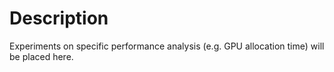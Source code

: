 # Description
Experiments on specific performance analysis (e.g. GPU allocation time) will be placed here.

